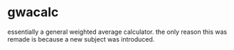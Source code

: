 # gwacalc
essentially a general weighted average calculator. the only reason this was remade is because a new subject was introduced.

